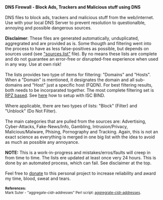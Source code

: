<STRONG>DNS Firewall - Block Ads, Trackers and Malicious stuff using DNS</STRONG>
<BR><BR>
DNS files to block ads, trackers and malicious stuff from the web/internet. Use with your local DNS Server to prevent resolution to questionalble, annoying and possible dangerous sources.
<BR><BR>
<STRONG>Disclaimer</STRONG>: These files are generated automatically, unduplicated, aggregrated and are provided as is. Some thougth and filtering went into the process to have as less false-positives as possible, but depends on sources used (see <a HREF="https://github.com/cbuijs/dns-firewall/blob/master/sources.list">"sources.list"</a> file). By no means these lists are complete and do not guarantee an error-free or disrupted-free experience when used in any way. Use at own risk!
<BR><BR>
The lists provides two type of items for filtering: "Domains" and "Hosts". When a "Domain" is mentioned, it designates the domain and all sub-domains and "Host" just a specific host (FQDN). For best filtering results, both needs to be incorparated together. The most complete filtering set is <A HREF="https://dnsrpz.info/">RPZ based</A>. See <A HREF="http://www.zytrax.com/books/dns/ch7/rpz.html">here</A> how to setup with ISC BIND.
<BR><BR>
Where applicable, there are two types of lists: "Block" (Filter) and "Unblock" (Do Not Filter).
<BR><BR>
The main categories that are pulled from the sources are: Advertising, Cyber-Attacks, Fake-News/Info, Gambling, Intrusion/Privacy, Malicious/Malware, Phising, Pornography and Tracking. Again, this is not an exact science as everything is merged in one big list with the idea to avoid as much as possible any annoyance.
<BR><BR>
<STRONG>NOTE:</STRONG> This is a work-in-progress and mistakes/erros/faults will creep in from time to time. The lists ere updated at least once very 24 hours. This is done by an automated process, which can fail. See disclaimer at the top.
<BR><BR>
Feel free to <A HREF="http://rpzscumblocker.chrisbuijs.com">donate</A> to this personal project to increase reliability and award my time, blood, sweat and tears.
<BR><BR>
<SMALL><STRONG>References:</STRONG><BR>
Mark Suter - "aggregate-cidr-addresses" Perl script: <A HREF="http://www.zwitterion.org/software/aggregate-cidr-addresses/">aggregrate-cidr-addresses</A>.
</SMALL>
